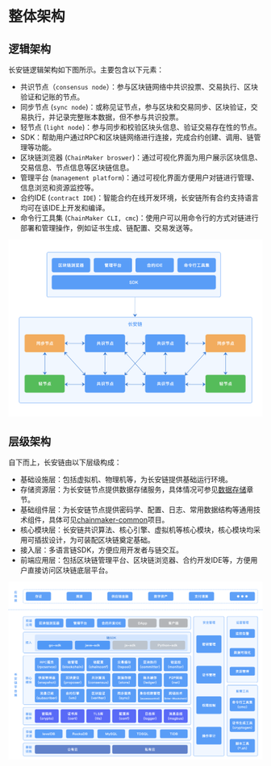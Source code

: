 # 整体架构
## 逻辑架构

长安链逻辑架构如下图所示。主要包含以下元素：

- 共识节点（`consensus node`）：参与区块链网络中共识投票、交易执行、区块验证和记账的节点。
- 同步节点 (`sync node`)：或称见证节点，参与区块和交易同步、区块验证，交易执行，并记录完整账本数据，但不参与共识投票。
- 轻节点 (`light node`)：参与同步和校验区块头信息、验证交易存在性的节点。
- SDK：帮助用户通过RPC和区块链网络进行连接，完成合约创建、调用、链管理等功能。
- 区块链浏览器 (`ChainMaker broswer`)：通过可视化界面为用户展示区块信息、交易信息、节点信息等区块链信息。
- 管理平台 (`management platform`)：通过可视化界面方便用户对链进行管理、信息浏览和资源监控等。
- 合约IDE (`contract IDE`)：智能合约在线开发环境，长安链所有合约支持语言均可在该IDE上开发和编译。
- 命令行工具集 (`ChainMaker CLI, cmc`)：使用户可以用命令行的方式对链进行部署和管理操作，例如证书生成、链配置、交易发送等。



![](../images/Architecture-Logical.png)

## 层级架构

自下而上，长安链由以下层级构成：

- 基础设施层：包括虚拟机、物理机等，为长安链提供基础运行环境。
- 存储资源层：为长安链节点提供数据存储服务，具体情况可参见[数据存储](./数据存储.md)章节。
- 基础组件层：为长安链节点提供密码学、配置、日志、常用数据结构等通用技术组件，具体可见[chainmaker-common](https://git.chainmaker.org.cn/chainmaker/chainmaker-common)项目。
- 核心模块层：长安链共识算法、核心引擎、虚拟机等核心模块，核心模块均采用可插拔设计，为可装配区块链奠定基础。
- 接入层：多语言链SDK，方便应用开发者与链交互。
- 前端应用层：包括区块链管理平台、区块链浏览器、合约开发IDE等，方便用户直接访问区块链底层平台。

![](../images/Architecture-Hierarchy.png)



<br><br>